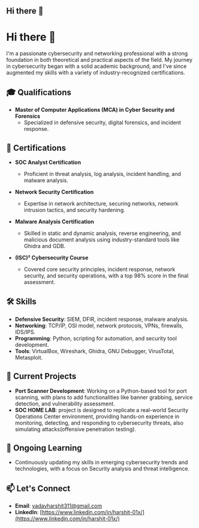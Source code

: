 ## Hi there 👋

<!--
**harshityadav7/harshityadav7** is a ✨ _special_ ✨ repository because its `README.md` (this file) appears on your GitHub profile.

Here are some ideas to get you started:

- 🔭 I’m currently working on ...
- 🌱 I’m currently learning ...
- 👯 I’m looking to collaborate on ...
- 🤔 I’m looking for help with ...
- 💬 Ask me about ...
- 📫 How to reach me: ...
- 😄 Pronouns: ...
- ⚡ Fun fact: ...
-->
# Hi there 👋

I'm a passionate cybersecurity and networking professional with a strong foundation in both theoretical and practical aspects of the field. My journey in cybersecurity began with a solid academic background, and I've since augmented my skills with a variety of industry-recognized certifications.

## 🎓 Qualifications
- **Master of Computer Applications (MCA) in Cyber Security and Forensics**
  - Specialized in defensive security, digital forensics, and incident response.

## 📜 Certifications
- **SOC Analyst Certification**
  - Proficient in threat analysis, log analysis, incident handling, and malware analysis.
  
- **Network Security Certification**
  - Expertise in network architecture, securing networks, network intrusion tactics, and security hardening.

- **Malware Analysis Certification**
  - Skilled in static and dynamic analysis, reverse engineering, and malicious document analysis using industry-standard tools like Ghidra and GDB.

- **(ISC)² Cybersecurity Course**
  - Covered core security principles, incident response, network security, and security operations, with a top 98% score in the final assessment.

## 🛠️ Skills
- **Defensive Security**: SIEM, DFIR, incident response, malware analysis.
- **Networking**: TCP/IP, OSI model, network protocols, VPNs, firewalls, IDS/IPS.
- **Programming**: Python, scripting for automation, and security tool development.
- **Tools**: VirtualBox, Wireshark, Ghidra, GNU Debugger, VirusTotal, Metasploit.

## 🔭 Current Projects
- **Port Scanner Development**: Working on a Python-based tool for port scanning, with plans to add functionalities like banner grabbing, service detection, and vulnerability assessment.
- **SOC HOME LAB**: project is designed to replicate a real-world Security Operations Center environment, providing hands-on experience in monitoring, detecting, and responding to cybersecurity threats, also simulating attacks(offensive penetration testing).


## 🌱 Ongoing Learning
- Continuously updating my skills in emerging cybersecurity trends and technologies, with a focus on Security analysis and threat intelligence.

## 📫 Let's Connect
- **Email**: [yadavharshit311@gmail.com](mailto:yadavharshit311@gmail.com)
- **LinkedIn**: [https://www.linkedin.com/in/harshit-01x/](https://www.linkedin.com/in/harshit-01x/)
